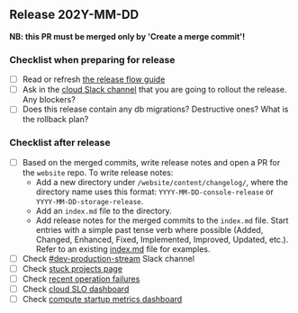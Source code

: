 ## Release 202Y-MM-DD

**NB: this PR must be merged only by 'Create a merge commit'!**

### Checklist when preparing for release
- [ ] Read or refresh [the release flow guide](https://github.com/neondatabase/cloud/wiki/Release:-general-flow)
- [ ] Ask in the [cloud Slack channel](https://neondb.slack.com/archives/C033A2WE6BZ) that you are going to rollout the release. Any blockers?
- [ ] Does this release contain any db migrations? Destructive ones? What is the rollback plan?

<!-- List everything that should be done **before** release, any issues / setting changes / etc -->

### Checklist after release
- [ ] Based on the merged commits, write release notes and open a PR for the `website` repo. To write release notes:
  - Add a new directory under `/website/content/changelog/`, where the directory name uses this format: `YYYY-MM-DD-console-release` or `YYYY-MM-DD-storage-release`.
  - Add an `index.md` file to the directory.
  - Add release notes for the merged commits to the `index.md` file. Start entries with a simple past tense verb where possible (Added, Changed, Enhanced, Fixed, Implemented, Improved, Updated, etc.). Refer to an existing [index.md](https://github.com/neondatabase/website/tree/main/content/changelog/2022-09-02-console-release) file for examples.
- [ ] Check [#dev-production-stream](https://neondb.slack.com/archives/C03F5SM1N02) Slack channel
- [ ] Check [stuck projects page](https://console.neon.tech/admin/projects?sort=last_active&order=desc&stuck=true)
- [ ] Check [recent operation failures](https://console.neon.tech/admin/operations?action=create_timeline%2Cstart_compute%2Cstop_compute%2Csuspend_compute%2Capply_config%2Cdelete_timeline%2Cdelete_tenant%2Ccreate_branch%2Ccheck_availability&sort=updated_at&order=desc&had_retries=some)
- [ ] Check [cloud SLO dashboard](https://observer.zenith.tech/d/_oWcBMJ7k/cloud-slos?orgId=1)
- [ ] Check [compute startup metrics dashboard](https://observer.zenith.tech/d/5OkYJEmVz/compute-startup-time)

<!-- List everything that should be done **after** release, any admin UI configuration / Grafana dashboard / alert changes / setting changes / etc -->
